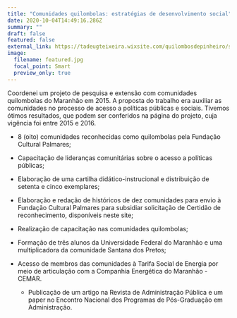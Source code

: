 ```yaml
---
title: "Comunidades quilombolas: estratégias de desenvolvimento social"
date: 2020-10-04T14:49:16.286Z
summary: ""
draft: false
featured: false
external_link: https://tadeugteixeira.wixsite.com/quilombosdepinheiro/sobre-os-projetos
image:
  filename: featured.jpg
  focal_point: Smart
  preview_only: true
---
```

Coordenei um projeto de pesquisa e extensão com comunidades quilombolas do Maranhão em 2015. A proposta do trabalho era auxiliar as comunidades no processo de acesso a políticas públicas e sociais. Tivemos ótimos resultados, que podem ser conferidos na página do projeto, cuja vigência foi entre 2015 e 2016. 

* 8 (oito) comunidades reconhecidas como quilombolas pela Fundação Cultural Palmares;
* Capacitação de lideranças comunitárias sobre o acesso a políticas públicas;
* Elaboração de uma cartilha didático-instrucional e distribuição de setenta e cinco exemplares;
* Elaboração e redação de históricos de dez comunidades para envio à Fundação Cultural Palmares para subsidiar solicitação de Certidão de reconhecimento, disponíveis neste site;
* Realização de capacitação nas comunidades quilombolas;
* Formação de três alunos da Universidade Federal do Maranhão e uma multiplicadora da comunidade Santana dos Pretos;
* Acesso de membros das comunidades à Tarifa Social de Energia por meio de articulação com a Companhia Energética do Maranhão - CEMAR.

  * Publicação de um artigo na Revista de Administração Pública e um paper no Encontro Nacional dos Programas de Pós-Graduação em Administração.